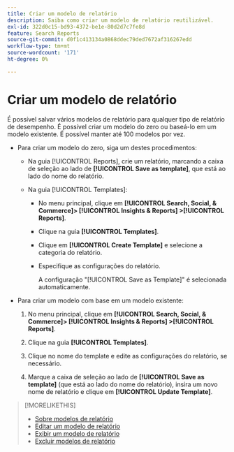 ```yaml
---
title: Criar um modelo de relatório
description: Saiba como criar um modelo de relatório reutilizável.
exl-id: 322d0c15-bd93-4372-be1e-80d2d7c7fe8d
feature: Search Reports
source-git-commit: d0f1c413134a0868ddec79ded7672af316267edd
workflow-type: tm+mt
source-wordcount: '171'
ht-degree: 0%

---
```


# Criar um modelo de relatório

É possível salvar vários modelos de relatório para qualquer tipo de relatório de desempenho. É possível criar um modelo do zero ou baseá-lo em um modelo existente. É possível manter até 100 modelos por vez.

* Para criar um modelo do zero, siga um destes procedimentos:

   * Na guia [!UICONTROL Reports], crie um relatório, marcando a caixa de seleção ao lado de **[!UICONTROL Save as template]**, que está ao lado do nome do relatório.

   * Na guia [!UICONTROL Templates]:

      * No menu principal, clique em **[!UICONTROL Search, Social, & Commerce]> [!UICONTROL Insights & Reports] >[!UICONTROL Reports]**.

      * Clique na guia **[!UICONTROL Templates]**.

      * Clique em **[!UICONTROL Create Template]** e selecione a categoria do relatório.

      * Especifique as configurações do relatório.

        A configuração &quot;[!UICONTROL Save as Template]&quot; é selecionada automaticamente.

* Para criar um modelo com base em um modelo existente:

   1. No menu principal, clique em **[!UICONTROL Search, Social, & Commerce]> [!UICONTROL Insights & Reports] >[!UICONTROL Reports]**.

   1. Clique na guia **[!UICONTROL Templates]**.

   1. Clique no nome do template e edite as configurações do relatório, se necessário.

   1. Marque a caixa de seleção ao lado de **[!UICONTROL Save as template]** (que está ao lado do nome do relatório), insira um novo nome de relatório e clique em **[!UICONTROL Update Template]**.

>[!MORELIKETHIS]
>
>* [Sobre modelos de relatório](template-about.md)
>* [Editar um modelo de relatório](template-edit.md)
>* [Exibir um modelo de relatório](template-view.md)
>* [Excluir modelos de relatório](template-delete.md)
